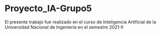 # Proyecto_IA-Grupo5
El presente trabajo fue realizado en el curso de Inteligencia Artificial de la Universidad Nacional de Ingeniería  en el semestre 2021-II
